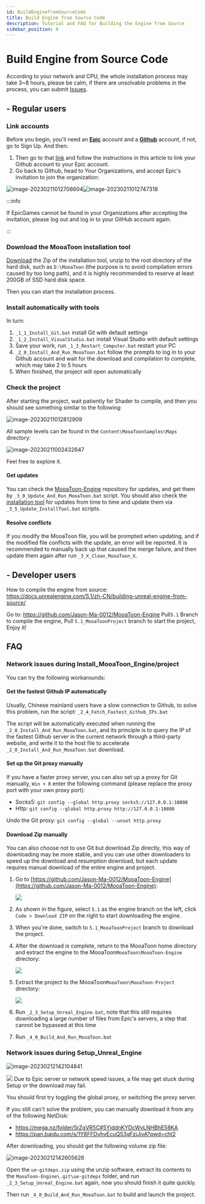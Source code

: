 ```yaml
---
id: BuildEnginefromSourceCode
title: Build Engine from Source Code
description: Tutorial and FAQ for Building the Engine from Source
sidebar_position: 0
---
```


# Build Engine from Source Code

According to your network and CPU, the whole installation process may take 3~8 hours, please be calm, if there are unsolvable problems in the process, you can submit [Issues](https://github.com/JasonMa0012/MooaToon/issues/new).

## - Regular users

### Link accounts

Before you begin, you'll need an [**Epic**](https://www.unrealengine.com/) account and a [**Github**](https://github.com/) account, if not, go to Sign Up. And then:

1.  Then go to that [link](https://www.unrealengine.com/zh-CN/blog/updated-authentication-process-for-connecting-epic-github-accounts) and follow the instructions in this article to link your Github account to your Epic account.
2.  Go back to Github, head to Your Organizations, and accept Epic's invitation to join the organization:

![image-20230211012706604](./assets/image-20230211012706604.png)![image-20230211012747318](./assets/image-20230211012747318.png)

:::info

If EpicGames cannot be found in your Organizations after accepting the invitation, please log out and log in to your GitHub account again.

:::

### Download the MooaToon installation tool

[Download](https://github.com/JasonMa0012/MooaToon/archive/refs/heads/main.zip) the Zip of the installation tool, unzip to the root directory of the hard disk, such as `D:\MooaToon` (the purpose is to avoid compilation errors caused by too long path), and it is highly recommended to reserve at least 200GB of SSD hard disk space.

Then you can start the installation process.

### Install automatically with tools

In turn:

1. `_1_1_Install_Git.bat` install Git with default settings
2. `_1_2_Install_VisualStudio.bat` install Visual Studio with default settings
3. Save your work, run `_1_3_Restart_Computer.bat` restart your PC
5. `_2_0_Install_And_Run_MooaToon.bat` follow the prompts to log in to your Github account and wait for the download and compilation to complete, which may take 2 to 5 hours
6. When finished, the project will open automatically

### Check the project

After starting the project, wait patiently for Shader to compile, and then you should see something similar to the following:

![image-20230211012812909](./assets/image-20230211012812909.png)

All sample levels can be found in the `Content\MooaToonSamples\Maps` directory:

![image-20230211002432647](./assets/image-20230211002432647.png)

Feel free to explore it.

#### Get updates

You can check the [MooaToon-Engine](https://github.com/Jason-Ma-0012/MooaToon-Engine) repository for updates, and get them by `_3_0_Update_And_Run_MooaToon.bat` script. You should also check the [installation tool](https://github.com/JasonMa0012/MooaToon) for updates from time to time and update them via `_3_5_Update_InstallTool.bat` scripts.

#### Resolve conflicts

If you modify the MooaToon file, you will be prompted when updating, and if the modified file conflicts with the update, an error will be reported. It is recommended to manually back up that caused the merge failure, and then update them again after run `_3_X_Clean_MooaToon_X`.

## - Developer users

How to compile the engine from source: https://docs.unrealengine.com/5.1/zh-CN/building-unreal-engine-from-source/ 

Go to: https://github.com/Jason-Ma-0012/MooaToon-Engine Pull`5.1` Branch to compile the engine, Pull `5.1_MooaToonProject` branch to start the project, Enjoy it!

## FAQ

### Network issues during Install_MooaToon_Engine/project

You can try the following workarounds:

#### Get the fastest Github IP automatically

Usually, Chinese mainland users have a slow connection to Github, to solve this problem, run the script: `_2_4_Fetch_Fastest_Github_IPs.bat`

The script will be automatically executed when running the `_2_0_Install_And_Run_MooaToon.bat`, and its principle is to query the IP of the fastest Github server in the current network through a third-party website, and write it to the host file to accelerate `_2_0_Install_And_Run_MooaToon.bat` download.
#### Set up the Git proxy manually

If you have a faster proxy server, you can also set up a proxy for Git manually, `Win + R` enter the following command (please replace the proxy port with your own proxy port):

- Socks5: `git config --global http.proxy socks5://127.0.0.1:10808`
- Http: `git config --global http.proxy http://127.0.0.1:10808`

Undo the Git proxy: `git config --global --unset http.proxy`
#### Download Zip manually

You can also choose not to use Git but download Zip directly, this way of downloading may be more stable, and you can use other downloaders to speed up the download and resumption download, but each update requires manual download of the entire engine and project.

1. Go to [https://github.com/Jason-Ma-0012/MooaToon-Engine](https://github.com/Jason-Ma-0012/MooaToon-Engine):

   ![](./assets/image-20230211002346396.png)

2. As shown in the figure, select `5.1` as the engine branch on the left, click `Code > Download ZIP` on the right to start downloading the engine.

3. When you're done, switch to `5.1_MooaToonProject` branch to download the project.

4. After the download is complete, return to the MooaToon home directory and extract the engine to the MooaToon`MooaToon\MooaToon-Engine` directory:

   ![](./assets/image-20230211002402855.png)

5. Extract the project to the MooaToon`MooaToon\MooaToon-Project` directory:

   ![](./assets/image-20230211002410545.png)

6. Run `_2_3_Setup_Unreal_Engine.bat`, note that this still requires downloading a large number of files from Epic's servers, a step that cannot be bypassed at this time

7. Run `_4_0_Build_And_Run_MooaToon.bat`

### Network issues during Setup_Unreal_Engine

![image-20230212142104841](./assets/image-20230212142104841.png)

![](./assets/image-20230211002416094.png)
Due to Epic server or network speed issues, a file may get stuck during Setup or the download may fail. 

You should first try toggling the global proxy, or switching the proxy server.

If you still can't solve the problem, you can manually download it from any of the following NetDisk:

- https://mega.nz/folder/5rZgVR5C#5YjddnKYDcWvLNHBhE58KA
- https://pan.baidu.com/s/1Y8FFDyhvEcuQ53gFziJjvA?pwd=cht2

After downloading, you should get the following volume zip file:

![image-20230212142605626](./assets/image-20230212142605626.png)

Open the `ue-gitdeps.zip` using the unzip software, extract its contents to the `MooaToon-Engine\.git\ue-gitdeps` folder, and run `_2_3_Setup_Unreal_Engine.bat` again, now you should finish it quite quickly.

Then run `_4_0_Build_And_Run_MooaToon.bat` to build and launch the project.



